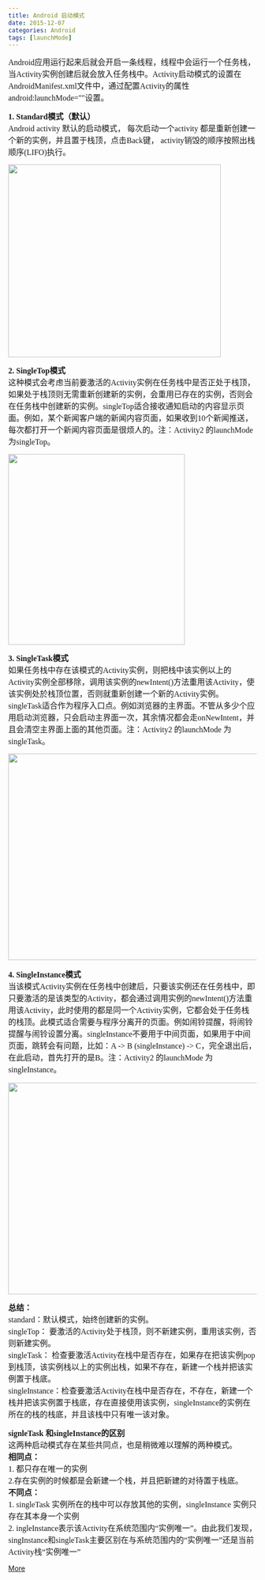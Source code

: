 ```yaml
---
title: Android 启动模式
date: 2015-12-07
categories: Android
tags: [launchMode]
---
```


<span style="font-family: 微软雅黑, &#39;Microsoft YaHei&#39;; font-size: 16px; ">Android应用运行起来后就会开启一条线程，线程中会运行一个任务栈，当Activity实例创建后就会放入任务栈中。Activity启动模式的设置在AndroidManifest.xml文件中，通过配置Activity的属性android:launchMode=""设置。</span>

<span style="font-family: 微软雅黑, &#39;Microsoft YaHei&#39;; font-size: 16px; "></span>

<span style="font-family: 微软雅黑, &#39;Microsoft YaHei&#39;; font-size: 16px; "><strong>1.&nbsp;Standard模式（默认）</strong><br />Android activity 默认的启动模式， 每次启动一个activity 都是重新创建一个新的实例，并且置于栈顶，点击Back键， activity销毁的顺序按照出栈顺序(LIFO)执行。</span>

<span style="font-family: 微软雅黑, &#39;Microsoft YaHei&#39;; font-size: 16px; "><strong style="font-family: Simsun; text-align: left; white-space: normal; "><span style="font-family: 宋体; font-size: 14px; "></span></strong></span>



<img src="/assets/Standard.png" width="431" height="390" />

<span style="font-family: 微软雅黑, &#39;Microsoft YaHei&#39;; font-size: 16px; "><strong><span style="font-family: 微软雅黑, &#39;Microsoft YaHei&#39;; font-size: medium; text-align: left; ">2.&nbsp;SingleTop模式<br /></span></strong><span style="font-family: 微软雅黑, &#39;Microsoft YaHei&#39;; font-size: medium; text-align: left; ">这种模式会考虑当前要激活的Activity实例在任务栈中是否正处于栈顶，如果处于栈顶则无需重新创建新的实例，会重用已存在的实例，否则会在任务栈中创建新的实例。singleTop适合接收通知启动的内容显示页面。例如，某个新闻客户端的新闻内容页面，如果收到10个新闻推送，每次都打开一个新闻内容页面是很烦人的。注：Activity2 的launchMode 为singleTop。</span></span>

<span style="font-family: 微软雅黑, &#39;Microsoft YaHei&#39;; font-size: 16px; "><strong style="font-family: Simsun; font-size: medium; text-align: left; "><img src="/assets/SingleTop.png" width="358" height="386" /></strong></span>

<span style="font-family: 微软雅黑, &#39;Microsoft YaHei&#39;; font-size: 16px; "><strong><span style="font-family: 微软雅黑, &#39;Microsoft YaHei&#39;; font-size: medium; text-align: left; ">3.&nbsp;SingleTask模式<br /></span></strong><span style="font-family: 微软雅黑, &#39;Microsoft YaHei&#39;; font-size: medium; text-align: left; ">如果任务栈中存在该模式的Activity实例，则把栈中该实例以上的Activity实例全部移除，调用该实例的newIntent()方法重用该Activity，使该实例处於栈顶位置，否则就重新创建一个新的Activity实例。singleTask适合作为程序入口点。例如浏览器的主界面。不管从多少个应用启动浏览器，只会启动主界面一次，其余情况都会走onNewIntent，并且会清空主界面上面的其他页面。<span style="font-family: 微软雅黑, &#39;Microsoft YaHei&#39;; font-size: medium; text-align: left; ">注：Activity2 的launchMode 为singleTask。</span></span></span>

<span style="font-family: 微软雅黑, &#39;Microsoft YaHei&#39;; font-size: 16px; "><strong style="font-family: Simsun; font-size: medium; text-align: left; "><img src="/assets/SingleTask.png" width="541" height="418" /></strong></span>

<p class="p0" style="font-family: Simsun; font-size: medium; white-space: normal; text-align: left; ">
  <span style="font-family: 微软雅黑, &#39;Microsoft YaHei&#39;; font-size: 16px; "><strong>4.&nbsp;SingleInstance模式</strong><br />当该模式Activity实例在任务栈中创建后，只要该实例还在任务栈中，即只要激活的是该类型的Activity，都会通过调用实例的newIntent()方法重用该Activity，此时使用的都是同一个Activity实例，它都会处于任务栈的栈顶。此模式适合需要与程序分离开的页面。例如闹铃提醒，将闹铃提醒与闹铃设置分离。singleInstance不要用于中间页面，如果用于中间页面，跳转会有问题，比如：A -> B (singleInstance) -> C，完全退出后，在此启动，首先打开的是B。<span style="font-family: 微软雅黑, &#39;Microsoft YaHei&#39;; font-size: medium; text-align: left; ">注：Activity2 的launchMode 为singleInstance。</span></span>
</p>

<span style="font-family: 微软雅黑, &#39;Microsoft YaHei&#39;; font-size: 16px; "><img src="/assets/SingleInstance.png" width="508" height="428" /></span>

<span style="font-family: 微软雅黑, &#39;Microsoft YaHei&#39;; font-size: 16px; "><strong>总结：</strong><br />standard：默认模式，始终创建新的实例。<br />singleTop： 要激活的Activity处于栈顶，则不新建实例，重用该实例，否则新建实例。<br />singleTask： 检查要激活Activity在栈中是否存在，如果存在把该实例pop 到栈顶，该实例栈以上的实例出栈，如果不存在，新建一个栈并把该实例置于栈底。<br />singleInstance：检查要激活Activity在栈中是否存在，不存在，新建一个栈并把该实例置于栈底，存在直接使用该实例，singleInstance的实例在所在的栈的栈底，并且该栈中只有唯一该对象。</span>

<span style="font-family: 微软雅黑, &#39;Microsoft YaHei&#39;; font-size: 16px; "><strong>signleTask 和singleInstance的区别<br /></strong>这两种启动模式存在某些共同点，也是稍微难以理解的两种模式。<br /></span><strong style="font-family: 微软雅黑, &#39;Microsoft YaHei&#39;; font-size: 16px; ">相同点：<br /></strong><span style="font-family: 微软雅黑, &#39;Microsoft YaHei&#39;; font-size: 16px; ">1. 都只存在唯一的实例<br /></span><span style="font-family: 微软雅黑, &#39;Microsoft YaHei&#39;; font-size: 16px; ">2.存在实例的时候都是会新建一个栈，并且把新建的对待置于栈底。<br /></span><strong style="font-family: 微软雅黑, &#39;Microsoft YaHei&#39;; font-size: 16px; ">不同点：<br /></strong><span style="font-family: 微软雅黑, &#39;Microsoft YaHei&#39;; font-size: 16px; ">1. singleTask 实例所在的栈中可以存放其他的实例，singleInstance 实例只存在其本身一个实例<br/>2. ingleInstance表示该Activity在系统范围内“实例唯一”。由此我们发现，singInstance和singleTask主要区别在与系统范围内的“实例唯一”还是当前Activity栈“实例唯一”</span>

[More](http://www.codeceo.com/article/android-activity-life-cycle-and-start-mode.html)